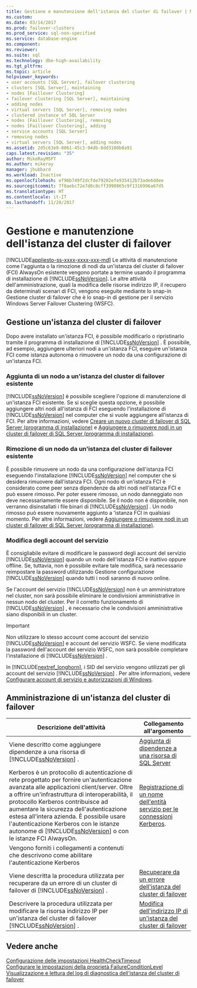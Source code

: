 ```yaml
---
title: Gestione e manutenzione dell'istanza del cluster di failover | Microsoft Docs
ms.custom: 
ms.date: 03/14/2017
ms.prod: failover-clusters
ms.prod_service: sql-non-specified
ms.service: database-engine
ms.component: 
ms.reviewer: 
ms.suite: sql
ms.technology: dbe-high-availability
ms.tgt_pltfrm: 
ms.topic: article
helpviewer_keywords:
- user accounts [SQL Server], failover clustering
- clusters [SQL Server], maintaining
- nodes [Faillover Clustering]
- failover clustering [SQL Server], maintaining
- adding nodes
- virtual servers [SQL Server], removing nodes
- clustered instance of SQL Server
- nodes [Faillover Clustering], removing
- nodes [Faillover Clustering], adding
- service accounts [SQL Server]
- removing nodes
- virtual servers [SQL Server], adding nodes
ms.assetid: 2d5c63e9-8061-45c3-94db-8dd3100b8a91
caps.latest.revision: "35"
author: MikeRayMSFT
ms.author: mikeray
manager: jhubbard
ms.workload: Inactive
ms.openlocfilehash: ef96b749f2dcfde79202efe935412b73ade6ddee
ms.sourcegitcommit: 7f8aebc72e7d0c8cff3990865c9f1316996a67d5
ms.translationtype: HT
ms.contentlocale: it-IT
ms.lasthandoff: 11/20/2017
---
```

# <a name="failover-cluster-instance-administration-and-maintenance"></a>Gestione e manutenzione dell'istanza del cluster di failover
[!INCLUDE[appliesto-ss-xxxx-xxxx-xxx-md](../../../includes/appliesto-ss-xxxx-xxxx-xxx-md.md)] Le attività di manutenzione come l'aggiunta o la rimozione di nodi da un'istanza del cluster di failover (FCI) AlwaysOn esistente vengono portate a termine usando il programma di installazione di [!INCLUDE[ssNoVersion](../../../includes/ssnoversion-md.md)]. Le altre attività dell'amministrazione, quali la modifica delle risorse indirizzo IP, il recupero da determinati scenari di FCI, vengono eseguite mediante lo snap-in Gestione cluster di failover che è lo snap-in di gestione per il servizio Windows Server Failover Clustering (WSFC).  
  
## <a name="maintaining-a-failover-cluster-instance"></a>Gestione un'istanza del cluster di failover  
 Dopo avere installato un'istanza FCI, è possibile modificarlo o ripristinarlo tramite il programma di installazione di [!INCLUDE[ssNoVersion](../../../includes/ssnoversion-md.md)] . È possibile, ad esempio, aggiungere ulteriori nodi a un'istanza FCI, eseguire un'istanza FCI come istanza autonoma o rimuovere un nodo da una configurazione di un'istanza FCI.  
  
### <a name="adding-a-node-to-an-existing-failover-cluster-instance"></a>Aggiunta di un nodo a un'istanza del cluster di failover esistente  
 [!INCLUDE[ssNoVersion](../../../includes/ssnoversion-md.md)] è possibile scegliere l'opzione di manutenzione di un'istanza FCI esistente. Se si sceglie questa opzione, è possibile aggiungere altri nodi all'istanza di FCI eseguendo l'installazione di [!INCLUDE[ssNoVersion](../../../includes/ssnoversion-md.md)] nel computer che si vuole aggiungere all'istanza di FCI. Per altre informazioni, vedere [Creare un nuovo cluster di failover di SQL Server &#40;programma di installazione&#41;](../../../sql-server/failover-clusters/install/create-a-new-sql-server-failover-cluster-setup.md) e [Aggiungere o rimuovere nodi in un cluster di failover di SQL Server &#40;programma di installazione&#41;](../../../sql-server/failover-clusters/install/add-or-remove-nodes-in-a-sql-server-failover-cluster-setup.md).  
  
### <a name="removing-a-node-from-an-existing-failover-cluster-instance"></a>Rimozione di un nodo da un'istanza del cluster di failover esistente  
 È possibile rimuovere un nodo da una configurazione dell'istanza FCI eseguendo l'installazione [!INCLUDE[ssNoVersion](../../../includes/ssnoversion-md.md)] nel computer che si desidera rimuovere dall'istanza FCI. Ogni nodo di un'istanza FCI è considerato come peer senza dipendenze da altri nodi nell'istanza FCI e può essere rimosso. Per poter essere rimosso, un nodo danneggiato non deve necessariamente essere disponibile. Se il nodo non è disponibile, non verranno disinstallati i file binari di [!INCLUDE[ssNoVersion](../../../includes/ssnoversion-md.md)] . Un nodo rimosso può essere nuovamente aggiunto a 'istanza FCI in qualsiasi momento. Per altre informazioni, vedere [Aggiungere o rimuovere nodi in un cluster di failover di SQL Server &#40;programma di installazione&#41;](../../../sql-server/failover-clusters/install/add-or-remove-nodes-in-a-sql-server-failover-cluster-setup.md).  
  
### <a name="changing-service-accounts"></a>Modifica degli account del servizio  
 È consigliabile evitare di modificare le password degli account del servizio [!INCLUDE[ssNoVersion](../../../includes/ssnoversion-md.md)] quando un nodo dell'istanza FCI è inattivo oppure offline. Se, tuttavia, non è possibile evitare tale modifica, sarà necessario reimpostare la password utilizzando Gestione configurazione [!INCLUDE[ssNoVersion](../../../includes/ssnoversion-md.md)] quando tutti i nodi saranno di nuovo online.  
  
 Se l'account del servizio [!INCLUDE[ssNoVersion](../../../includes/ssnoversion-md.md)] non è un amministratore nel cluster, non sarà possibile eliminare le condivisioni amministrative in nessun nodo del cluster. Per il corretto funzionamento di [!INCLUDE[ssNoVersion](../../../includes/ssnoversion-md.md)] , è necessario che le condivisioni amministrative siano disponibili in un cluster.  
  
> [!IMPORTANT]  
>  Non utilizzare lo stesso account come account del servizio [!INCLUDE[ssNoVersion](../../../includes/ssnoversion-md.md)] e account del servizio WSFC. Se viene modificata la password dell'account del servizio WSFC, non sarà possibile completare l'installazione di [!INCLUDE[ssNoVersion](../../../includes/ssnoversion-md.md)] .  
  
 In [!INCLUDE[nextref_longhorn](../../../includes/nextref-longhorn-md.md)], i SID del servizio vengono utilizzati per gli account del servizio [!INCLUDE[ssNoVersion](../../../includes/ssnoversion-md.md)] . Per altre informazioni, vedere [Configurare account di servizio e autorizzazioni di Windows](../../../database-engine/configure-windows/configure-windows-service-accounts-and-permissions.md).  
  
## <a name="administering-a-failover-cluster-instance"></a>Amministrazione di un'istanza del cluster di failover  
  
|Descrizione dell'attività|Collegamento all'argomento|  
|----------------------|----------------|  
|Viene descritto come aggiungere dipendenze a una risorsa di [!INCLUDE[ssNoVersion](../../../includes/ssnoversion-md.md)] .|[Aggiunta di dipendenze a una risorsa di SQL Server](../../../sql-server/failover-clusters/windows/add-dependencies-to-a-sql-server-resource.md)|  
|Kerberos è un protocollo di autenticazione di rete progettato per fornire un'autenticazione avanzata alle applicazioni client/server. Oltre a offrire un'infrastruttura di interoperabilità, il protocollo Kerberos contribuisce ad aumentare la sicurezza dell'autenticazione estesa all'intera azienda. È possibile usare l'autenticazione Kerberos con le istanze autonome di [!INCLUDE[ssNoVersion](../../../includes/ssnoversion-md.md)] o con le istanze FCI AlwaysOn.|[Registrazione di un nome dell'entità servizio per le connessioni Kerberos](../../../database-engine/configure-windows/register-a-service-principal-name-for-kerberos-connections.md).|  
|Vengono forniti i collegamenti a contenuti che descrivono come abilitare l'autenticazione Kerberos||  
|Viene descritta la procedura utilizzata per recuperare da un errore di un cluster di failover di [!INCLUDE[ssNoVersion](../../../includes/ssnoversion-md.md)] .|[Recuperare da un errore dell'istanza del cluster di failover](../../../sql-server/failover-clusters/windows/recover-from-failover-cluster-instance-failure.md)|  
|Descrivere la procedura utilizzata per modificare la risorsa indirizzo IP per un'istanza del cluster di failover [!INCLUDE[ssNoVersion](../../../includes/ssnoversion-md.md)] .|[Modifica dell'indirizzo IP di un'istanza del cluster di failover](../../../sql-server/failover-clusters/windows/change-the-ip-address-of-a-failover-cluster-instance.md)|  
  
## <a name="see-also"></a>Vedere anche  
 [Configurazione delle impostazioni HealthCheckTimeout](../../../sql-server/failover-clusters/windows/configure-healthchecktimeout-property-settings.md)   
 [Configurare le impostazioni della proprietà FailureConditionLevel](../../../sql-server/failover-clusters/windows/configure-failureconditionlevel-property-settings.md)   
 [Visualizzazione e lettura del log di diagnostica dell'istanza del cluster di failover](../../../sql-server/failover-clusters/windows/view-and-read-failover-cluster-instance-diagnostics-log.md)  
  
  
